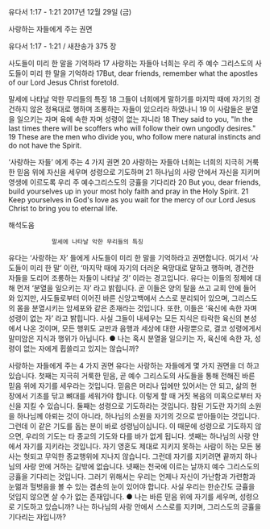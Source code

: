  유다서 1:17 - 1:21 
2017년 12월 29일 (금)

사랑하는 자들에게 주는 권면						



 유다서 1:17 - 1:21 / 새찬송가 375 장


사도들이 미리 한 말을 기억하라
17 사랑하는 자들아 너희는 우리 주 예수 그리스도의 사도들이 미리 한 말을 기억하라
17But, dear friends, remember what the apostles of our Lord Jesus Christ foretold.

말세에 나타날 악한 무리들의 특징
18 그들이 너희에게 말하기를 마지막 때에 자기의 경건하지 않은 정욕대로 행하며 조롱하는 자들이 있으리라 하였나니 19 이 사람들은 분열을 일으키는 자며 육에 속한 자며 성령이 없는 자니라
18 They said to you, "In the last times there will be scoffers who will follow their own ungodly desires." 19 These are the men who divide you, who follow mere natural instincts and do not have the Spirit.

‘사랑하는 자들’ 에게 주는 4 가지 권면
20 사랑하는 자들아 너희는 너희의 지극히 거룩한 믿음 위에 자신을 세우며 성령으로 기도하며 21 하나님의 사랑 안에서 자신을 지키며 영생에 이르도록 우리 주 예수그리스도의 긍휼을 기다리라
20 But you, dear friends, build yourselves up in your most holy faith and pray in the Holy Spirit. 21 Keep yourselves in God's love as you wait for the mercy of our Lord Jesus Christ to bring you to eternal life.

해석도움





				말세에 나타날 악한 무리들의 특징
유다는 ‘사랑하는 자’ 들에게 사도들이 미리 한 말을 기억하라고 권면합니다. 여기서 ‘사도들이 미리 한 말’ 이란, ‘마지막 때에 자기의 더러운 욕망대로 말하고 행하며, 경건한 자들을 도리어 조롱하는 자들이 나타날 것’ 이라는 경고입니다. 유다는 이들의 정체에 대해 먼저 ‘분열을 일으키는 자’ 라고 밝힙니다. 곧 이들은 양의 탈을 쓰고 교회 안에 들어와 있지만, 사도들로부터 이어진 바른 신앙고백에서 스스로 분리되어 있으며, 그리스도의 몸을 분열시키는 암세포와 같은 존재라는 것입니다. 또한, 이들은 ‘육신에 속한 자며 성령이 없는 자’ 라고 밝힙니다. 사실 그들이 내세우는 모든 지식은 타락한 육신의 본성에서 나온 것이며, 모든 행위도 교만과 음행과 세상에 대한 사랑뿐으로, 결코 성령에게서 말미암은 지식과 행위가 아닙니다.
● 나는 혹시 분열을 일으키는 자, 육신에 속한 자, 성령이 없는 자에게 휩쓸리고 있지는 않습니까?

사랑하는 자들에게 주는 4 가지 권면
유다는 사랑하는 자들에게 몇 가지 권면을 더 하고 있습니다. 첫째는 지극히 거룩한 믿음, 곧 예수 그리스도의 사도들을 통해 전해진 바른 믿음 위에 자기를 세우라는 것입니다. 믿음은 머리나 입에만 있어서는 안 되고, 삶의 현장에서 기초를 닦고 뼈대를 세워가야 합니다. 이렇게 할 때 거짓 복음의 미혹으로부터 자신을 지킬 수 있습니다. 둘째는 성령으로 기도하라는 것입니다. 참된 기도란 자기의 소원을 하나님께 아뢰는 것이 아니라, 하나님의 소원을 자기의 것으로 받아들이는 것입니다. 그런데 이 같은 기도를 돕는 분이 바로 성령님이십니다. 이 때문에 성령으로 기도하지 않으면, 우리의 기도는 타 종교의 기도와 다를 바가 없게 됩니다. 셋째는 하나님의 사랑 안에서 자기를 지키라는 것입니다. 자기 영혼도 제대로 지키지 못하는 사람이 하는 모든 봉사는 헛되고 무익한 종교행위에 지나지 않습니다. 그런데 자기를 지키려면 끝까지 하나님의 사랑 안에 거하는 길밖에 없습니다. 넷째는 천국에 이르는 날까지 예수 그리스도의 긍휼을 기다리는 것입니다. 그러기 위해서는 우리는 언제나 자신이 가난함과 가련함과 눈멂과 헐벗음을 볼 수 있는 겸손의 눈이 있어야 합니다. 사실 우리는 한순간도 긍휼을 덧입지 않으면 살 수가 없는 존재입니다. 
● 나는 바른 믿음 위에 자기를 세우며, 성령으로 기도하고 있습니까? 나는 하나님의 사랑 안에서 스스로를 지키며, 그리스도의 긍휼을 기다리는 자입니까?